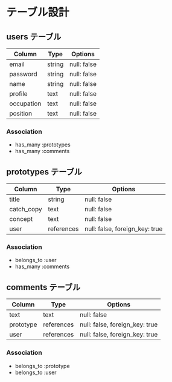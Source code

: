 # テーブル設計

## users テーブル

| Column        | Type      | Options      |
|---------------|-----------|--------------|
| email         | string    | null: false  |
| password      | string    | null: false  |
| name          | string    | null: false  |
| profile       | text      | null: false  |
| occupation    | text      | null: false  |
| position      | text      | null: false  |

### Association

* has_many :prototypes
* has_many :comments

## prototypes テーブル

| Column        | Type       | Options                        |
|---------------|------------|--------------------------------|
| title         | string     | null: false                    |
| catch_copy    | text       | null: false                    |
| concept       | text       | null: false                    |
| user          | references | null: false, foreign_key: true |

### Association

- belongs_to :user
- has_many :comments

## comments テーブル

| Column       | Type       | Options                        |
|--------------|------------|--------------------------------|
| text         | text       | null: false                    |
| prototype    | references | null: false, foreign_key: true |
| user         | references | null: false, foreign_key: true |

### Association

- belongs_to :prototype
- belongs_to :user